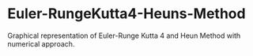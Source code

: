 # Euler-RungeKutta4-Heuns-Method
Graphical representation of Euler-Runge Kutta 4 and Heun Method with numerical approach.
